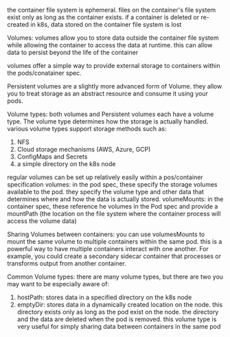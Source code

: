 the container file system is ephemeral. files on the container's file system exist only as long as the container exists. if a container is deleted or re-created in k8s, data stored on the container file system is lost

Volumes:
volumes allow you to store data outside the container file system while allowing the container to access the data at runtime. this can allow data to persist beyond the life of the container

volumes offer a simple way to provide external storage to containers within the pods/conatainer spec.

Persistent volumes are a slightly more advanced form of Volume. they allow you to treat storage as an abstract resource and consume it using your pods.

Volume types:
both volumes and Persistent volumes each have a volume type.  The volume type determines how the storage is actually handled. various volume types support storage methods such as: 
1. NFS
2. Cloud storage mechanisms (AWS, Azure, GCP)
3. ConfigMaps and Secrets
4. a simple directory on the k8s node

regular volumes can be set up relatively easily within a pos/container specification
volumes: in the pod spec, these specify the storage volumes available to the pod. they specify the volume type and other data that determines where and how the data is actually stored. 
volumeMounts: in the container spec, these reference he volumes in the Pod spec and provide a mountPath (the location on the file system where the container process will access the volume data)

Sharing Volumes between containers:
you can use volumesMounts to mount the same volume to multiple containers within the same pod.
this is a powerful way to have multiple containers interact with one another. For example, you could create a secondary sidecar container that processes or transforms output from another container.

Common Volume types:
there are many volume types, but there are two you may want to be especially aware of:
1. hostPath: stores data in a specified directory on the k8s node
2. emptyDir: stores data in a dynamically created location on the node. this directory exists only as long as the pod exist on the node. the directory and the data are deleted when the pod is removed. this volume type is very useful for simply sharing data between containers in the same pod


